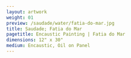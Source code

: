 ```yaml
---
layout: artwork
weight: 01
preview: /saudade/water/fatia-do-mar.jpg
title: Saudade; Fatia do Mar
pagetitle: Encaustic Painting | Fatia do Mar
dimensions: 12" x 30"
medium: Encaustic, Oil on Panel
---
```

